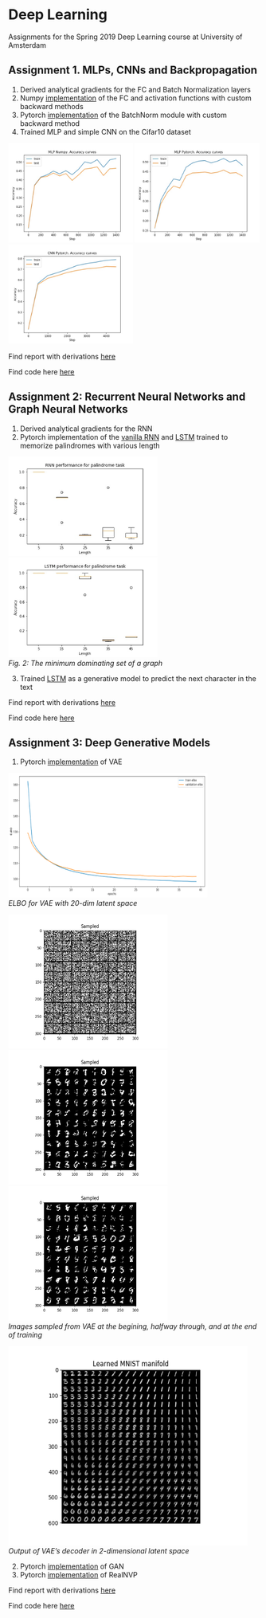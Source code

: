 # Deep Learning
Assignments for the Spring 2019 Deep Learning course at University of Amsterdam

## Assignment 1. MLPs, CNNs and Backpropagation
1. Derived analytical gradients for the FC and Batch Normalization layers
2. Numpy [implementation](https://github.com/vovamedentsiy/Deep-Learning/blob/main/medentsiy_assignment1/code/modules.py) of the FC and activation functions with custom backward methods 
3. Pytorch [implementation](https://github.com/vovamedentsiy/Deep-Learning/blob/main/medentsiy_assignment1/code/custom_batchnorm.py) of the BatchNorm module with custom backward method
4. Trained MLP and simple CNN on the Cifar10 dataset

<img src="https://github.com/vovamedentsiy/Deep-Learning/blob/main/medentsiy_assignment1/imgs/accuracy_np.jpg" width="250" height ="200" /> <img src="https://github.com/vovamedentsiy/Deep-Learning/blob/main/medentsiy_assignment1/imgs/accuracy_mlp.jpg" width="250" height ="200" /> <img src="https://github.com/vovamedentsiy/Deep-Learning/blob/main/medentsiy_assignment1/imgs/accuracy_cnn.jpg" width="250" height ="200" />

Find report with derivations [here ](https://github.com/vovamedentsiy/Deep-Learning/blob/main/medentsiy_assignment1/DL_assignment1.pdf)


Find code here [here ](https://github.com/vovamedentsiy/Deep-Learning/tree/main/medentsiy_assignment1/code)


## Assignment 2: Recurrent Neural Networks and Graph Neural Networks

1. Derived analytical gradients for the RNN
2. Pytorch implementation of the [vanilla RNN](https://github.com/vovamedentsiy/Deep-Learning/blob/main/medentsiy_assignment2/code/part1/vanilla_rnn.py) and [LSTM](https://github.com/vovamedentsiy/Deep-Learning/blob/main/medentsiy_assignment2/code/part1/lstm.py) trained to memorize palindromes with various length
<p> 
    <img src="https://github.com/vovamedentsiy/Deep-Learning/blob/main/medentsiy_assignment2/imgs/rnn.jpg" width="300" height ="200" /> <img src="https://github.com/vovamedentsiy/Deep-Learning/blob/main/medentsiy_assignment2/imgs/lstm.jpg" width="300" height ="200" /> 
    <br>
    <em>Fig. 2: The minimum dominating set of a graph</em> 
<p\>
    
3. Trained [LSTM](https://github.com/vovamedentsiy/Deep-Learning/tree/main/medentsiy_assignment2/code/part2) as a generative model to predict the next character in the text


Find report with derivations [here ](https://github.com/vovamedentsiy/Deep-Learning/blob/main/medentsiy_assignment2/DL_assignment2.pdf)


Find code here [here ](https://github.com/vovamedentsiy/Deep-Learning/tree/main/medentsiy_assignment2/code)

## Assignment 3: Deep Generative Models
1. Pytorch [implementation](https://github.com/vovamedentsiy/Deep-Learning/blob/main/medentsiy_assignment3/code/a3_vae_template.py) of VAE
<p> 
    <img src="https://github.com/vovamedentsiy/Deep-Learning/blob/main/medentsiy_assignment3/imgs/vae/elbo.png" width="400" height ="250" />
    <br>
    <em>ELBO for VAE with 20-dim latent space</em> 
<p\>
  
<p> 
    <img src="https://github.com/vovamedentsiy/Deep-Learning/blob/main/medentsiy_assignment3/imgs/vae/sampled0.png" width="320" height ="270" /> <img src="https://github.com/vovamedentsiy/Deep-Learning/blob/main/medentsiy_assignment3/imgs/vae/sampled20.png" width="320" height ="270" /> <img src="https://github.com/vovamedentsiy/Deep-Learning/blob/main/medentsiy_assignment3/imgs/vae/sampled40.png" width="320" height ="270" />
    <br>
    <em>Images sampled from VAE at the begining, halfway through, and at the end of training </em> 
<p\>

<p> 
    <img src="https://github.com/vovamedentsiy/Deep-Learning/blob/main/medentsiy_assignment3/imgs/vae/manifold.png" width="480" height ="400" />
    <br>
    <em>Output of VAE’s decoder in 2-dimensional latent space</em> 
<p\>
    
2. Pytorch [implementation](https://github.com/vovamedentsiy/Deep-Learning/blob/main/medentsiy_assignment3/code/a3_gan_template.py) of GAN
3. Pytorch [implementation](https://github.com/vovamedentsiy/Deep-Learning/blob/main/medentsiy_assignment3/code/a3_nf_template.py) of RealNVP


Find report with derivations [here ](https://github.com/vovamedentsiy/Deep-Learning/blob/main/medentsiy_assignment3/DL_assignment3.pdf)


Find code here [here ](https://github.com/vovamedentsiy/Deep-Learning/tree/main/medentsiy_assignment3/code)
